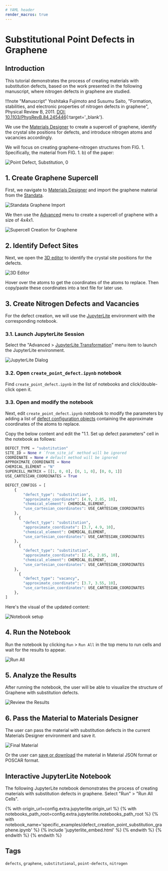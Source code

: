 ```yaml
---
# YAML header
render_macros: true
---
```


# Substitutional Point Defects in Graphene

## Introduction

This tutorial demonstrates the process of creating materials with substitution defects, based on the work presented in the following manuscript, where nitrogen defects in graphene are studied.

[//]: # (<embed src="https://journals.aps.org/prb/abstract/10.1103/PhysRevB.84.245446" width="100%" height="300">)

!!!note "Manuscript"
    Yoshitaka Fujimoto and Susumu Saito, "Formation, stabilities, and electronic properties of nitrogen defects in graphene", Physical Review B, 2011. [DOI: 10.1103/PhysRevB.84.245446](https://journals.aps.org/prb/abstract/10.1103/PhysRevB.84.245446){:target='_blank'}.

We use the [Materials Designer](../../../materials-designer/overview.md) to create a supercell of graphene, identify the crystal site positions for defects, and introduce nitrogen atoms and vacancies accordingly.

We will focus on creating graphene-nitrogen structures from FIG. 1.
Specifically, the material from FIG. 1. b) of the paper: 


![Point Defect, Substitution, 0](/images/tutorials/materials/defects/defect_creation_point_substitution_graphene/0-figure-from-manuscript.webp "Point Defect, Substitution, FIG. 1. b)")


## 1. Create Graphene Supercell

First, we navigate to [Materials Designer](../../../materials-designer/overview.md) and import the graphene material from the [Standata](../../../materials-designer/header-menu/input-output/standata-import.md).

![Standata Graphene Import](/images/tutorials/materials/defects/defect_creation_point_substitution_graphene/1-standata-graphene.webp "Standata Graphene Import")

We then use the [Advanced](../../../materials-designer/header-menu/advanced/supercell.md) menu to create a supercell of graphene with a size of 4x4x1.

![Supercell Creation for Graphene](/images/tutorials/materials/defects/defect_creation_point_substitution_graphene/2-advanced-supercell.webp "Supercell Graphene")

## 2. Identify Defect Sites

Next, we open the [3D editor](../../../materials-designer/3d-editor.md) to identify the crystal site positions for the defects.

![3D Editor](/images/tutorials/materials/defects/defect_creation_point_substitution_graphene/4-threejs-editor-coordinates.webp "3D Editor")

Hover over the atoms to get the coordinates of the atoms to replace. Then copy/paste these coordinates into a text file for later use.

## 3. Create Nitrogen Defects and Vacancies

For the defect creation, we will use the [JupyterLite](../../../jupyterlite/overview.md) environment with the corresponding notebook.

### 3.1. Launch JupyterLite Session

Select the "Advanced > [JupyterLite Transformation](../../../materials-designer/header-menu/advanced/jupyterlite-dialog.md)" menu item to launch the JupyterLite environment.

![JupyterLite Dialog](/images/jupyterlite/md-advanced-jl.webp "JupyterLite Dialog")

### 3.2. Open `create_point_defect.ipynb` notebook

Find `create_point_defect.ipynb` in the list of notebooks and click/double-click open it.

### 3.3. Open and modify the notebook

Next, edit `create_point_defect.ipynb` notebook to modify the parameters by adding a list of [defect configuration objects](https://github.com/Exabyte-io/made/blob/3d938b4d91a31323dca7a02acb12b646dbb26634/src/py/mat3ra/made/tools/build/defect/configuration.py#L32) containing the approximate coordinates of the atoms to replace.

Copy the below content and edit the "1.1. Set up defect parameters" cell in the notebook as follows:

```python
DEFECT_TYPE = "substitution"
SITE_ID = None # `from_site_id` method will be ignored
COORDINATE = None # default method will be ignored
APPROXIMATE_COORDINATE = None   
CHEMICAL_ELEMENT = "N"
SUPERCELL_MATRIX = [[1, 0, 0], [0, 1, 0], [0, 0, 1]]
USE_CARTESIAN_COORDINATES = True

DEFECT_CONFIGS = [
    {
        "defect_type": "substitution",
        "approximate_coordinate": [4.9, 2.85, 10],
        "chemical_element": CHEMICAL_ELEMENT,
        "use_cartesian_coordinates": USE_CARTESIAN_COORDINATES
    },
      {
        "defect_type": "substitution",
        "approximate_coordinate": [3.7, 4.9, 10],
        "chemical_element": CHEMICAL_ELEMENT,
        "use_cartesian_coordinates": USE_CARTESIAN_COORDINATES
    },
      {
        "defect_type": "substitution",
        "approximate_coordinate": [2.45, 2.85, 10],
        "chemical_element": CHEMICAL_ELEMENT,
        "use_cartesian_coordinates": USE_CARTESIAN_COORDINATES
    },
      {
        "defect_type": "vacancy",
        "approximate_coordinate": [3.7, 3.55, 10],
        "use_cartesian_coordinates": USE_CARTESIAN_COORDINATES
    },
]  
```

Here's the visual of the updated content:

![Notebook setup](/images/tutorials/materials/defects/defect_creation_point_substitution_graphene/5-jl-setup.webp "Notebook setup")

## 4. Run the Notebook

Run the notebook by clicking `Run` > `Run All` in the top menu to run cells and wait for the results to appear.

![Run All](/images/jupyterlite/run-all.webp "Run All")

## 5. Analyze the Results

After running the notebook, the user will be able to visualize the structure of Graphene with substitution defects.

![Review the Results](/images/tutorials/materials/defects/defect_creation_point_substitution_graphene/6-jl-result-preview.webp "Review the Results")

## 6. Pass the Material to Materials Designer

The user can pass the material with substitution defects in the current Materials Designer environment and save it.

![Final Material](/images/tutorials/materials/defects/defect_creation_point_substitution_graphene/7-wave-result.webp "N-doped Graphene")

Or the user can [save or download](../../../materials-designer/header-menu/input-output.md) the material in Material JSON format or POSCAR format.


## Interactive JupyterLite Notebook

The following JupyterLite notebook demonstrates the process of creating materials with substitution defects in graphene. Select "Run" > "Run All Cells".

{% with origin_url=config.extra.jupyterlite.origin_url %}
{% with notebooks_path_root=config.extra.jupyterlite.notebooks_path_root %}
{% with notebook_name='specific_examples/defect_creation_point_substitution_graphene.ipynb' %}
{% include 'jupyterlite_embed.html' %}
{% endwith %}
{% endwith %}
{% endwith %}

<!--
{# TODO: Update the origin_url
    {% with origin_url="https://jupyterlite.mat3ra.com/retro/notebooks/?path=api-examples/other/materials_designer/specific_examples/defect_creation_point_substitution_graphene.ipynb" %}
    {% include 'jupyterlite_embed.html' %}
    {% endwith %}
#}
-->

## Tags

`defects`, `graphene`, `substitutional`, `point-defects`, `nitrogen`
